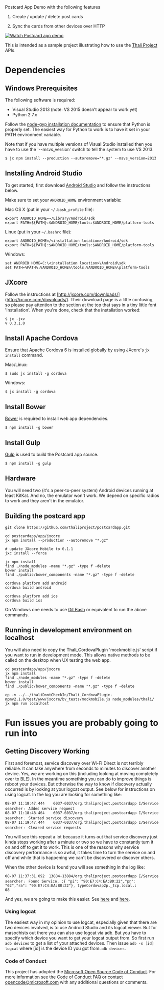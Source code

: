 Postcard App Demo with the following features

1. Create / update / delete post cards

2. Sync the cards from other devices over HTTP

[![Watch Postcard app demo](http://img.youtube.com/vi/Mf_lsnrX8_4/0.jpg)](https://www.youtube.com/watch?v=Mf_lsnrX8_4&feature=youtu.be&list=PLmDFwvVc9vQ9zuDS4b3HhWWhhmPiuiUqn)

This is intended as a sample project illustrating how to use the [Thali Project](http://www.thaliproject.org) APIs.

# Dependencies

## Windows Prerequisites

The following software is required:
- Visual Studio 2013 (note: VS 2015 doesn't appear to work yet)
- Python 2.7.x

Follow the [node-gyp installation documentation](https://github.com/TooTallNate/node-gyp#installation) to ensure that Python is properly set.  The easiest way for Python to work is to have it set in your PATH environment variable.

Note that if you have multiple versions of Visual Studio installed then you have to use the '--msvs_version' switch to tell the system to use VS 2013.
```
$ jx npm install --production --autoremove="*.gz" --msvs_version=2013
```

## Installing Android Studio

To get started, first download [Android Studio](http://developer.android.com/sdk/index.html) and follow the instructions below.

Make sure to set your `ANDROID_HOME` environment variable:

Mac OS X (put in your `~/.bash_profile` file):
```
export ANDROID_HOME=~/Library/Android/sdk
export PATH=${PATH}:$ANDROID_HOME/tools:$ANDROID_HOME/platform-tools
```

Linux (put in your `~/.bashrc` file):
```
export ANDROID_HOME=/<installation location>/Android/sdk
export PATH=${PATH}:$ANDROID_HOME/tools:$ANDROID_HOME/platform-tools
```

Windows:
```
set ANDROID_HOME=C:\<installation location>\Android\sdk
set PATH=%PATH%;%ANDROID_HOME%\tools;%ANDROID_HOME%\platform-tools
```

## JXcore

Follow the instructions at [http://jxcore.com/downloads/](http://jxcore.com/downloads/). Their download page is a little confusing, so please pay attention to the section at the top that says in a tiny little font 'Installation'. When you're done, check that the installation worked:
```
$ jx -jxv
v 0.3.1.0
```

## Install Apache Cordova

Ensure that Apache Cordova 6 is installed globally by using JXcore's `jx install` command.

Mac/Linux:
```
$ sudo jx install -g cordova
```

Windows:
```
$ jx install -g cordova
```

## Install Bower

[Bower](http://bower.io/) is required to install web app dependencies.

```
$ npm install -g bower
```

## Install Gulp

[Gulp](http://gulpjs.com/) is used to build the Postcard app source.

```
$ npm install -g gulp
```

## Hardware

You will need two (it's a peer-to-peer system) Android devices running at least KitKat. And no, the emulator won't work. We depend on specific radios to work and they aren't in the emulator.

## Building the postcard app

```shell
git clone https://github.com/thaliproject/postcardapp.git

cd postcardapp/app/jxcore
jx npm install --production --autoremove "*.gz"

# update JXcore Mobile to 0.1.1
jxc install --force

jx npm install
find ./node_modules -name "*.gz" -type f -delete
bower install
find ./public/bower_components -name "*.gz" -type f -delete

cordova platform add android
cordova build android

cordova platform add ios
cordova build ios
```

On Windows one needs to use [Git Bash](https://git-scm.com/download/win) or equivalent to run the above commands.

## Running in development environment on localhost
You will also need to copy the Thali_CordovaPlugin 'mockmobile.js' script if you want to run in development mode. This allows native methods to be called on the desktop when UX testing the web app.
```
cd postcardapp/app/jxcore
jx npm install
find ./node_modules -name "*.gz" -type f -delete
bower install
find ./public/bower_components -name "*.gz" -type f -delete

cp -v ../../thaliDontCheckIn/Thali_CordovaPlugin-npmv2.1.0/test/www/jxcore/bv_tests/mockmobile.js node_modules/thali/
jx npm run localhost
```

# Fun issues you are probably going to run into

## Getting Discovery Working
First and foremost, service discovery over Wi-Fi Direct is not terribly reliable. It can take anywhere from seconds to minutes to discover another device. Yes, we are working on this (including looking at moving completely over to BLE). In the meantime something you can do to improve things is reboot your devices. But otherwise the way to know if discovery actually occurred is by looking at your logcat output. See below for instructions on using logcat. In the log you are looking for something like:

```
08-07 11:18:47.444    6037-6037/org.thaliproject.postcardapp I/Service searcher﹕ Added service request
08-07 11:18:48.464    6037-6037/org.thaliproject.postcardapp I/Service searcher﹕ Started service discovery
08-07 11:19:47.444    6037-6037/org.thaliproject.postcardapp I/Service searcher﹕ Cleared service requests
```

You will see this repeat a lot because it turns out that service discovery just kinda stops working after a minute or two so we have to constantly turn it on and off to get it to work. This is one of the reasons why service discovery performance is so awful, it takes time to turn the service on and off and while that is happening we can't be discovered or discover others.

When the other device is found you will see something in the log like:

```
08-07 11:37:31.092  13884-13884/org.thaliproject.postcardapp I/Service searcher﹕ Found Service, :{ "pi": "90:E7:C4:EA:B0:22","pn": "62","ra": "90:E7:C4:EA:B0:22"}, typeCordovap2p._tcp.local.:
08
```

And yes, we are going to make this easier. See [here](https://github.com/thaliproject/Thali_CordovaPlugin/issues/63) and [here](https://github.com/thaliproject/postcardapp/issues/19).

### Using logcat

The easiest way in my opinion to use logcat, especially given that there are two devices involved, is to use Android Studio and its logcat viewer. But for masochists out there you can also use logcat via adb. But you have to specify which device you want to get your logcat output from. So first run `adb devices` to get a list of your attached devices. Then issue `adb -s [id] logcat` where [id] is the device ID you got from `adb devices`.

### Code of Conduct
This project has adopted the [Microsoft Open Source Code of Conduct](https://opensource.microsoft.com/codeofconduct/). For more information see the [Code of Conduct FAQ](https://opensource.microsoft.com/codeofconduct/faq/) or contact [opencode@microsoft.com](mailto:opencode@microsoft.com) with any additional questions or comments.
